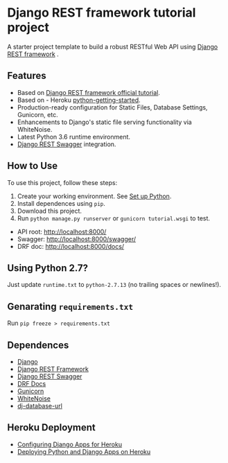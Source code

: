 # Django REST framework tutorial project

A starter project template to build a robust RESTful Web API using [Django REST framework](http://www.django-rest-framework.org/) .

## Features

- Based on [Django REST framework official tutorial](http://www.django-rest-framework.org/tutorial/quickstart/).
- Based on - Heroku [python-getting-started](https://github.com/heroku/python-getting-started).
- Production-ready configuration for Static Files, Database Settings, Gunicorn, etc.
- Enhancements to Django's static file serving functionality via WhiteNoise.
- Latest Python 3.6 runtime environment. 
- [Django REST Swagger](https://django-rest-swagger.readthedocs.io/en/latest/) integration.

## How to Use

To use this project, follow these steps:

1. Create your working environment.  See [Set up Python](http://sourabhbajaj.com/mac-setup/Python/README.html).
2. Install dependences using `pip`.  
3. Download this project.
4. Run `python manage.py runserver` or `gunicorn tutorial.wsgi` to test.

- API root: [http://localhost:8000/](http://localhost:8000/) 
- Swagger: [http://localhost:8000/swagger/](http://localhost:8000/swagger/)
- DRF doc: [http://localhost:8000/docs/](http://localhost:8000/docs/)

## Using Python 2.7?

Just update `runtime.txt` to `python-2.7.13` (no trailing spaces or newlines!).

## Genarating `requirements.txt`

Run `pip freeze > requirements.txt`

## Dependences

- [Django](https://www.djangoproject.com/)
- [Django REST Framework](http://www.django-rest-framework.org/)
- [Django REST Swagger](https://django-rest-swagger.readthedocs.io/)
- [DRF Docs](http://drfdocs.com/)
- [Gunicorn](https://warehouse.python.org/project/gunicorn/)
- [WhiteNoise](https://warehouse.python.org/project/whitenoise/)
- [dj-database-url](https://warehouse.python.org/project/dj-database-url/)

## Heroku Deployment
- [Configuring Django Apps for Heroku](https://devcenter.heroku.com/articles/django-app-configuration)
- [Deploying Python and Django Apps on Heroku](https://devcenter.heroku.com/articles/deploying-python)
